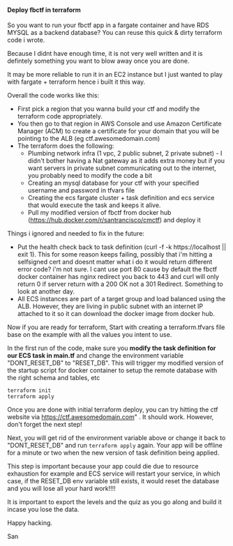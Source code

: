 #### Deploy fbctf in terraform


So you want to run your fbctf app in a fargate container and have RDS MYSQL as a backend database? You can reuse this quick & dirty terraform code i wrote. 

Because I didnt have enough time, it is not very well written and it is defintely something you want to blow away once you are done.

It may be more reliable to run it in an EC2 instance but I just wanted to play with fargate + terraform hence i built it this way.

Overall the code works like this:

 - First pick a region that you wanna build your ctf and modify the terraform code appropriately.
 - You then go to that region in AWS Console and use Amazon Certificate Manager (ACM) to create a certificate for your domain that you will be pointing to the ALB (eg ctf.awesomedomain.com)
 - The terraform does the following:
    - Plumbing network infra (1 vpc, 2 public subnet, 2 private subnet) - I didn't bother having a Nat gateway as it adds extra money but if you want servers in private subnet communicating out to the internet, you probably need to modify the code a bit
    - Creating an mysql database for your ctf with your specified username and password in tfvars file
    - Creating the ecs fargate cluster + task definition and ecs service that would execute the task and keeps it alive.
    - Pull my modified version of fbctf from docker hub (https://hub.docker.com/r/santrancisco/cmctf) and deploy it 

Things i ignored and needed to fix in the future:
 
 - Put the health check back to task definition (curl -f -k https://localhost || exit 1). This for some reason keeps failing, possibly that i'm hitting a selfsigned cert and doesnt matter what i do it would return different error code? i'm not sure. I cant use port 80 cause by default the fbctf docker container has nginx redirect you back to 443 and curl will only return 0 if server return with a 200 OK not a 301 Redirect. Something to look at another day.
 - All ECS instances are part of a target group and load balanced using the ALB. However, they are living in public subnet with an internet IP attached to it so it can download the docker image from docker hub.

Now if you are ready for terraform, Start with creating a terraform.tfvars file base on the example with all the values you intent to use.

In the first run of the code, make sure you **modify the task definition for our ECS task in main.tf** and change the environment variable "DONT_RESET_DB" to "RESET_DB". 
This will trigger my modified version of the startup script for docker container to setup the remote database with the right schema and tables, etc

```
terraform init
terraform apply
```

Once you are done with initial terraform deploy, you can try hitting the ctf website via https://ctf.awesomedomain.com" . It should work. However, don't forget the next step!

Next, you will get rid of the environment variable above or change it back to "DONT_RESET_DB" and run `terraform apply` again. Your app will be offline for a minute or two when the new version of task definition being applied. 

This step is important because your app could die due to resource exhaustion for example and ECS service will restart your service, in which case, if the RESET_DB env variable still exists, it would reset the database and you will lose all your hard work!!!!

It is important to export the levels and the quiz as you go along and build it incase you lose the data.

Happy hacking.

San

